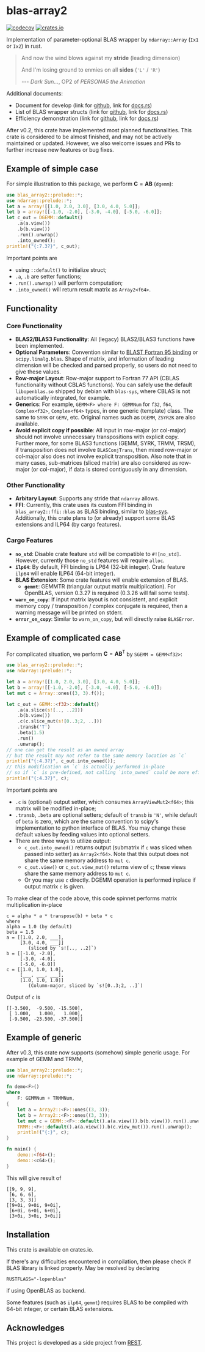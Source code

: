 # blas-array2

[![codecov](https://codecov.io/gh/ajz34/blas-array2/graph/badge.svg?token=n1ucRtIupr)](https://codecov.io/gh/ajz34/blas-array2)
[![crates.io](https://img.shields.io/crates/v/blas-array2.svg)](https://crates.io/crates/blas-array2)

Implementation of parameter-optional BLAS wrapper by `ndarray::Array` (`Ix1` or `Ix2`) in rust.

> And now the wind blows against my **stride** (leading dimension)
>
> And I'm losing ground to enmies on all **sides** (`'L'` / `'R'`)
>
> --- *Dark Sun...*, OP2 of *PERSONA5 the Animation*

Additional documents:
- Document for develop (link for [github](docs-markdown/dev.md), link for [docs.rs](`document_dev`))
- List of BLAS wrapper structs (link for [github](docs-markdown/func.md), link for [docs.rs](`document_func`))
- Efficiency demonstration (link for [github](docs-markdown/demo_efficiency.md), link for [docs.rs](`demo_efficiency`))

After v0.2, this crate have implemented most planned functionalities. This crate is considered to be almost finished, and may not be actively maintained or updated.
However, we also welcome issues and PRs to further increase new features or bug fixes.

## Example of simple case
For simple illustration to this package, we perform $\mathbf{C} = \mathbf{A} \mathbf{B}$ (`dgemm`):
```rust
use blas_array2::prelude::*;
use ndarray::prelude::*;
let a = array![[1.0, 2.0, 3.0], [3.0, 4.0, 5.0]];
let b = array![[-1.0, -2.0], [-3.0, -4.0], [-5.0, -6.0]];
let c_out = DGEMM::default()
    .a(a.view())
    .b(b.view())
    .run().unwrap()
    .into_owned();
println!("{:7.3?}", c_out);
```
Important points are
- using `::default()` to initialize struct;
- `.a`, `.b` are setter functions;
- `.run().unwrap()` will perform computation;
- `.into_owned()` will return result matrix as `Array2<f64>`.

## Functionality

### Core Functionality

- **BLAS2/BLAS3 Functionality**: All (legacy) BLAS2/BLAS3 functions have been implemented.
- **Optional Parameters**: Convention similar to [BLAST Fortran 95 binding](https://netlib.org/blas/blast-forum/chapter2.pdf) or `scipy.linalg.blas`. Shape of matrix, and information of leading dimension will be checked and parsed properly, so users do not need to give these values.
- **Row-major Layout**: Row-major support to Fortran 77 API (CBLAS functionality without CBLAS functions). You can safely use the default `libopenblas.so` shipped by debian with `blas-sys`, where CBLAS is not automatically integrated, for example.
- **Generics**: For example, `GEMM<F> where F: GEMMNum` for `f32`, `f64`, `Complex<f32>`, `Complex<f64>` types, in one generic (template) class. The same to `SYRK` or `GEMV`, etc. Original names such as `DGEMM`, `ZSYR2K` are also available.
- **Avoid explicit copy if possible**: All input in row-major (or col-major) should not involve unnecessary transpositions with explicit copy. Further more, for some BLAS3 functions (GEMM, SYRK, TRMM, TRSM), if transposition does not involve `BLASConjTrans`, then mixed row-major or col-major also does not involve explicit transposition. Also note that in many cases, sub-matrices (sliced matrix) are also considered as row-major (or col-major), if data is stored contiguously in any dimension.

### Other Functionality

- **Arbitary Layout**: Supports any stride that `ndarray` allows.
- **FFI**: Currently, this crate uses its custom FFI binding in `blas_array2::ffi::blas` as BLAS binding, similar to [blas-sys](https://github.com/blas-lapack-rs/blas-sys). Additionally, this crate plans to (or already) support some BLAS extensions and ILP64 (by cargo features).

### Cargo Features

- **`no_std`**: Disable crate feature `std` will be compatible to `#![no_std]`. However, currently those `no_std` features will require `alloc`.
- **`ilp64`**: By default, FFI binding is LP64 (32-bit integer). Crate feature `ilp64` will enable ILP64 (64-bit integer).
- **BLAS Extension**: Some crate features will enable extension of BLAS.
    - **`gemmt`**: GEMMTR (triangular output matrix multiplication). For OpenBLAS, version 0.3.27 is required (0.3.26 will fail some tests).
- **`warn_on_copy`**: If input matrix layout is not consistent, and explicit memory copy / transposition / complex conjugate is required, then a warning message will be printed on stderr.
- **`error_on_copy`**: Similar to `warn_on_copy`, but will directly raise `BLASError`.

## Example of complicated case

For complicated situation, we perform $\mathbf{C} = \mathbf{A} \mathbf{B}^\mathrm{T}$ by `SGEMM = GEMM<f32>`:
```rust
use blas_array2::prelude::*;
use ndarray::prelude::*;

let a = array![[1.0, 2.0, 3.0], [3.0, 4.0, 5.0]];
let b = array![[-1.0, -2.0], [-3.0, -4.0], [-5.0, -6.0]];
let mut c = Array::ones((3, 3).f());

let c_out = GEMM::<f32>::default()
    .a(a.slice(s![.., ..2]))
    .b(b.view())
    .c(c.slice_mut(s![0..3;2, ..]))
    .transb('T')
    .beta(1.5)
    .run()
    .unwrap();
// one can get the result as an owned array
// but the result may not refer to the same memory location as `c`
println!("{:4.3?}", c_out.into_owned());
// this modification on `c` is actually performed in-place
// so if `c` is pre-defined, not calling `into_owned` could be more efficient
println!("{:4.3?}", c);
```
Important points are
- `.c` is (optional) output setter, which consumes `ArrayViewMut2<f64>`; this matrix will be modified in-place;
- `.transb`, `.beta` are optional setters; default of `transb` is `'N'`, while default of `beta` is zero, which are the same convention to scipy's implementation to python interface of BLAS. You may change these default values by feeding values into optional setters.
- There are three ways to utilize output:
    - `c_out.into_owned()` returns output (submatrix if `c` was sliced when passed into setter) as `Array2<f64>`. Note that this output does not share the same memory address to `mut c`.
    - `c_out.view()` or `c_out.view_mut()` returns view of `c`; these views share the same memory address to `mut c`.
    - Or you may use `c` directly. DGEMM operation is performed inplace if output matrix `c` is given.

To make clear of the code above, this code spinnet performs matrix multiplication in-place
```output
c = alpha * a * transpose(b) + beta * c
where
alpha = 1.0 (by default)
beta = 1.5
a = [[1.0, 2.0, ___],
     [3.0, 4.0, ___]]
        (sliced by `s![.., ..2]`)
b = [[-1.0, -2.0],
     [-3.0, -4.0],
     [-5.0, -6.0]]
c = [[1.0, 1.0, 1.0],
     [___, ___, ___],
     [1.0, 1.0, 1.0]]
        (Column-major, sliced by `s![0..3;2, ..]`)
```
Output of `c` is
```
[[-3.500,  -9.500, -15.500],
 [ 1.000,   1.000,   1.000],
 [-9.500, -23.500, -37.500]]
```

## Example of generic

After v0.3, this crate now supports (somehow) simple generic usage. For example of GEMM and TRMM,

```rust
use blas_array2::prelude::*;
use ndarray::prelude::*;

fn demo<F>()
where
    F: GEMMNum + TRMMNum,
{
    let a = Array2::<F>::ones((3, 3));
    let b = Array2::<F>::ones((3, 3));
    let mut c = GEMM::<F>::default().a(a.view()).b(b.view()).run().unwrap().into_owned();
    TRMM::<F>::default().a(a.view()).b(c.view_mut()).run().unwrap();
    println!("{:}", c);
}

fn main() {
    demo::<f64>();
    demo::<c64>();
}
```

This will give result of
```
[[9, 9, 9],
 [6, 6, 6],
 [3, 3, 3]]
[[9+0i, 9+0i, 9+0i],
 [6+0i, 6+0i, 6+0i],
 [3+0i, 3+0i, 3+0i]]
```

## Installation

This crate is available on crates.io.

If there's any difficulties encountered in compilation, then please check if BLAS library is linked properly. May be resolved by declaring
```
RUSTFLAGS="-lopenblas"
```
if using OpenBLAS as backend.

Some features (such as `ilp64`, `gemmt`) requires BLAS to be compiled with 64-bit integer, or certain BLAS extensions.

## Acknowledges

This project is developed as a side project from [REST](https://github.com/igor-1982/rest).
